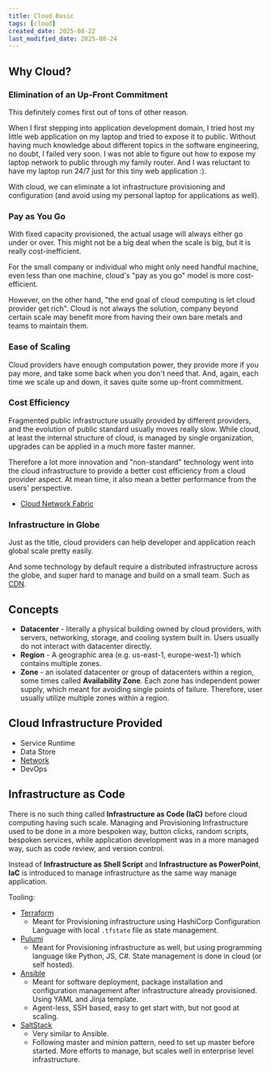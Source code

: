 ```yaml
---
title: Cloud Basic
tags: [cloud]
created_date: 2025-08-22
last_modified_date: 2025-08-24
---
```


## Why Cloud?

### Elimination of an Up-Front Commitment

This definitely comes first out of tons of other reason.

When I first stepping into application development domain, I tried host my little web application on my laptop and tried to expose it to public. Without having much knowledge about different topics in the software engineering, no doubt, I failed very soon. I was not able to figure out how to expose my laptop network to public through my family router. And I was reluctant to have my laptop run 24/7 just for this tiny web application :).

With cloud, we can eliminate a lot infrastructure provisioning and configuration (and avoid using my personal laptop for applications as well).

### Pay as You Go

With fixed capacity provisioned, the actual usage will always either go under or over. This might not be a big deal when the scale is big, but it is really cost-inefficient.

For the small company or individual who might only need handful machine, even less than one machine, cloud's "pay as you go" model is more cost-efficient.

However, on the other hand, "the end goal of cloud computing is let cloud provider get rich". Cloud is not always the solution, company beyond certain scale may benefit more from having their own bare metals and teams to maintain them.

### Ease of Scaling

Cloud providers have enough computation power, they provide more if you pay more, and take some back when you don't need that. And, again, each time we scale up and down, it saves quite some up-front commitment.

### Cost Efficiency

Fragmented public infrastructure usually provided by different providers, and the evolution of public standard usually moves really slow. While cloud, at least the internal structure of cloud, is managed by single organization, upgrades can be applied in a much more faster manner.

Therefore a lot more innovation and "non-standard" technology went into the cloud infrastructure to provide a better cost efficiency from a cloud provider aspect. At mean time, it also mean a better performance from the users' perspective.

- [Cloud Network Fabric](note/by/developer/cloud_network_infrastructure.md)

### Infrastructure in Globe

Just as the title, cloud providers can help developer and application reach global scale pretty easily.

And some technology by default require a distributed infrastructure across the globe, and super hard to manage and build on a small team. Such as [CDN](note/by/developer/content_delivery_network.md).

## Concepts

- **Datacenter** - literally a physical building owned by cloud providers, with servers, networking, storage, and cooling system built in. Users usually do not interact with datacenter directly.
- **Region** - A geographic area (e.g. us-east-1, europe-west-1) which contains multiple zones.
- **Zone** - an isolated datacenter or group of datacenters within a region, some times called **Availability Zone**. Each zone has independent power supply, which meant for avoiding single points of failure. Therefore, user usually utilize multiple zones within a region.

## Cloud Infrastructure Provided

- Service Runtime
- Data Store
- [Network](note/by/developer/cloud_network_service.md)
- DevOps

## Infrastructure as Code

There is no such thing called **Infrastructure as Code (IaC)** before cloud computing having such scale. Managing and Provisioning Infrastructure used to be done in a more bespoken way, button clicks, random scripts, bespoken services, while application development was in a more managed way, such as code review, and version control.

Instead of **Infrastructure as Shell Script** and **Infrastructure as PowerPoint**, **IaC** is introduced to manage infrastructure as the same way manage application.

Tooling:

- [Terraform](https://github.com/hashicorp/terraform)
	- Meant for Provisioning infrastructure using HashiCorp Configuration Language with local `.tfstate` file as state management.
- [Pulumi](https://github.com/pulumi/pulumi)
	- Meant for Provisioning infrastructure as well, but using programming language like Python, JS, C#. State management is done in cloud (or self hosted).
- [Ansible](https://github.com/ansible/ansible)
	- Meant for software deployment, package installation and configuration management after infrastructure already provisioned. Using YAML and Jinja template.
	- Agent-less, SSH based, easy to get start with, but not good at scaling.
- [SaltStack](https://github.com/saltstack/salt)
	- Very similar to Ansible.
	- Following master and minion pattern, need to set up master before started. More efforts to manage, but scales well in enterprise level infrastructure.